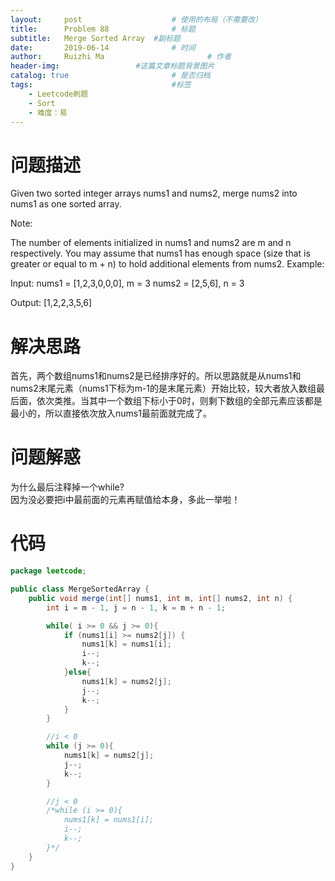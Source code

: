 ```yaml
---
layout:     post   				    # 使用的布局（不需要改）
title:      Problem 88  			# 标题 
subtitle:   Merge Sorted Array  #副标题
date:       2019-06-14				# 时间
author:     Ruizhi Ma 						# 作者
header-img:              	#这篇文章标题背景图片
catalog: true 						# 是否归档
tags:								#标签
    - Leetcode刷题
    - Sort
    - 难度：易
---
```

# 问题描述
Given two sorted integer arrays nums1 and nums2, merge nums2 into nums1 as one sorted array.

Note:

The number of elements initialized in nums1 and nums2 are m and n respectively.
You may assume that nums1 has enough space (size that is greater or equal to m + n) to hold additional elements from nums2.
Example:

Input:
nums1 = [1,2,3,0,0,0], m = 3
nums2 = [2,5,6],       n = 3

Output: [1,2,2,3,5,6]

# 解决思路
首先，两个数组nums1和nums2是已经排序好的。所以思路就是从nums1和nums2末尾元素（nums1下标为m-1的是末尾元素）开始比较，较大者放入数组最后面，依次类推。当其中一个数组下标小于0时，则剩下数组的全部元素应该都是最小的，所以直接依次放入nums1最前面就完成了。

# 问题解惑
为什么最后注释掉一个while?  
因为没必要把i中最前面的元素再赋值给本身，多此一举啦！  

# 代码
```java
package leetcode;

public class MergeSortedArray {
    public void merge(int[] nums1, int m, int[] nums2, int n) {
        int i = m - 1, j = n - 1, k = m + n - 1;

        while( i >= 0 && j >= 0){
            if (nums1[i] >= nums2[j]) {
                nums1[k] = nums1[i];
                i--;
                k--;
            }else{
                nums1[k] = nums2[j];
                j--;
                k--;
            }
        }

        //i < 0
        while (j >= 0){
            nums1[k] = nums2[j];
            j--;
            k--;
        }

        //j < 0
        /*while (i >= 0){
            nums1[k] = nums1[i];
            i--;
            k--;
        }*/
    }
}

```